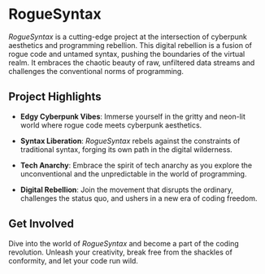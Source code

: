 # RogueSyntax

*RogueSyntax* is a cutting-edge project at the intersection of cyberpunk aesthetics and programming rebellion. This digital rebellion is a fusion of rogue code and untamed syntax, pushing the boundaries of the virtual realm. It embraces the chaotic beauty of raw, unfiltered data streams and challenges the conventional norms of programming.

## Project Highlights

- **Edgy Cyberpunk Vibes**: Immerse yourself in the gritty and neon-lit world where rogue code meets cyberpunk aesthetics.

- **Syntax Liberation**: *RogueSyntax* rebels against the constraints of traditional syntax, forging its own path in the digital wilderness.

- **Tech Anarchy**: Embrace the spirit of tech anarchy as you explore the unconventional and the unpredictable in the world of programming.

- **Digital Rebellion**: Join the movement that disrupts the ordinary, challenges the status quo, and ushers in a new era of coding freedom.

## Get Involved

Dive into the world of *RogueSyntax* and become a part of the coding revolution. Unleash your creativity, break free from the shackles of conformity, and let your code run wild.

